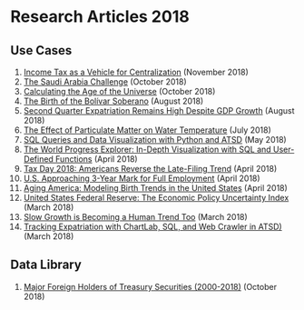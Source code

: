 # Research Articles 2018

## Use Cases

1. [Income Tax as a Vehicle for Centralization](income-tax/README.md) (November 2018)
1. [The Saudi Arabia Challenge](saudi-arabia/README.md) (October 2018)
1. [Calculating the Age of the Universe](universe-age/README.md) (October 2018)
1. [The Birth of the Bolívar Soberano](bolivar-soberano/README.md) (August 2018)
1. [Second Quarter Expatriation Remains High Despite GDP Growth](expatriation/README.md) (August 2018)
1. [The Effect of Particulate Matter on Water Temperature](water-turbidity/README.md) (July 2018)
1. [SQL Queries and Data Visualization with Python and ATSD](python-budget/README.md) (May 2018)
1. [The World Progress Explorer: In-Depth Visualization with SQL and User-Defined Functions](../chart-of-the-day/world-progress-explorer/README.md) (April 2018)
1. [Tax Day 2018: Americans Reverse the Late-Filing Trend](irs-tax-filings/README.md) (April 2018)
1. [U.S. Approaching 3-Year Mark for Full Employment](../chart-of-the-day/unemployment/README.md) (April 2018)
1. [Aging America: Modeling Birth Trends in the United States](aging-america/README.md) (April 2018)
1. [United States Federal Reserve: The Economic Policy Uncertainty Index](analysis/economic-policy-uncertainty/README.md) (March 2018)
1. [Slow Growth is Becoming a Human Trend Too](../chart-of-the-day/life-expectancy/README.md) (March 2018)
1. [Tracking Expatriation with ChartLab, SQL, and Web Crawler in ATSD)](expatriation/2017-3.md) (March 2018)

## Data Library

1. [Major Foreign Holders of Treasury Securities (2000-2018)](data-lib/us-debt/README.md) (October 2018)
